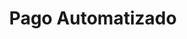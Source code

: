 ---
title: "Pago Automatizado"
description: "Configura pagos automatizados para simplificar la gestión de tus propiedades, brindándote tranquilidad y ahorrándote tiempo."
image: "./pos-with-card-icon.png"
---